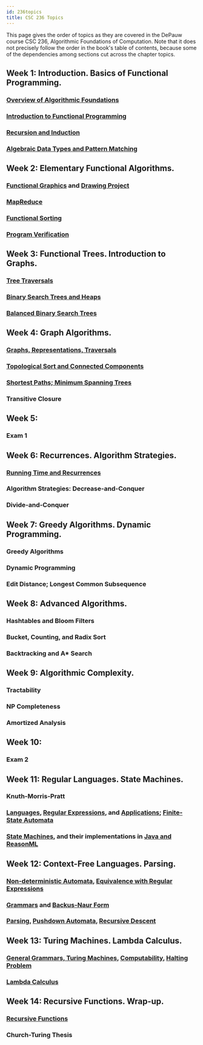 ```yaml
---
id: 236topics
title: CSC 236 Topics
---
```


This page gives the order of topics as they are covered in the DePauw course CSC 236, Algorithmic Foundations of Computation.
Note that it does not precisely follow the order in the book's table of contents, because some of the dependencies among sections cut across the chapter topics.

## Week 1: Introduction. Basics of Functional Programming.
### [Overview of Algorithmic Foundations](algoverview.md)

### [Introduction to Functional Programming](fp/intro.md)

### [Recursion and Induction](logic/recind.md)

### [Algebraic Data Types and Pattern Matching](fp/types.md)

## Week 2: Elementary Functional Algorithms.
### [Functional Graphics](fp/doodle.md) and [Drawing Project](fp/doodle-project.md)

### [MapReduce](fp/map-reduce.md)

### [Functional Sorting](ds/lists.md)

### [Program Verification](ds/verification.md)

## Week 3: Functional Trees. Introduction to Graphs.
### [Tree Traversals](ds/trees.md)

### [Binary Search Trees and Heaps](ds/bst.md)

### [Balanced Binary Search Trees](ds/balance.md)

## Week 4: Graph Algorithms.
### [Graphs, Representations, Traversals](ds/graphs.md)

### [Topological Sort and Connected Components](ds/components.md)

### [Shortest Paths; Minimum Spanning Trees](ds/paths.md)

### Transitive Closure

## Week 5:
### Exam 1

## Week 6: Recurrences. Algorithm Strategies.
### [Running Time and Recurrences](ds/recurrence.md)

### Algorithm Strategies: Decrease-and-Conquer

### Divide-and-Conquer

## Week 7: Greedy Algorithms. Dynamic Programming.
### Greedy Algorithms

### Dynamic Programming

### Edit Distance; Longest Common Subsequence

## Week 8: Advanced Algorithms.
### Hashtables and Bloom Filters

### Bucket, Counting, and Radix Sort

### Backtracking and A* Search

## Week 9: Algorithmic Complexity.
### Tractability

### NP Completeness

### Amortized Analysis

## Week 10:
### Exam 2

## Week 11: Regular Languages. State Machines.
### Knuth-Morris-Pratt

### [Languages](lang/languages.md), [Regular Expressions](lang/regexp.md), and [Applications](lang/regexpapp.md); [Finite-State Automata](lang/fsa.md)

### [State Machines](logic/state.md), and their implementations in [Java and ReasonML](fp/state.md)

## Week 12: Context-Free Languages. Parsing.
### [Non-deterministic Automata](lang/nfa.md), [Equivalence with Regular Expressions](lang/fsareg.md)

### [Grammars](lang/cfg.md) and [Backus-Naur Form](lang/bnf.md)

### [Parsing](lang/parsing.md), [Pushdown Automata](lang/pda.md), [Recursive Descent](fp/parser-comb.md)

## Week 13: Turing Machines. Lambda Calculus.
### [General Grammars, Turing Machines](lang/tm.md), [Computability](lang/computability.md), [Halting Problem](lang/halting.md)

### [Lambda Calculus](fp/lambda.md)

## Week 14: Recursive Functions. Wrap-up.
### [Recursive Functions](fp/recursive.md)

### Church-Turing Thesis
